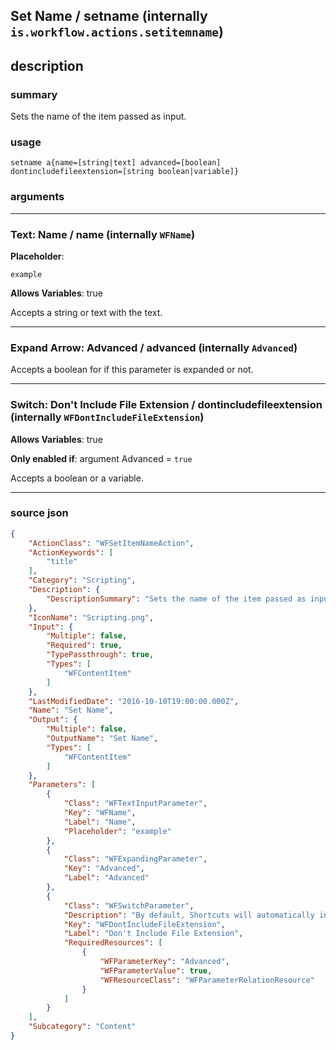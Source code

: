 
## Set Name / setname (internally `is.workflow.actions.setitemname`)


## description

### summary

Sets the name of the item passed as input.


### usage
```
setname a{name=[string|text] advanced=[boolean] dontincludefileextension=[string boolean|variable]}
```

### arguments

---

### Text: Name / name (internally `WFName`)
**Placeholder**:
```
example
```
**Allows Variables**: true



Accepts a string 
or text
with the text.

---

### Expand Arrow: Advanced / advanced (internally `Advanced`)


Accepts a boolean for if this
parameter is expanded or not.

---

### Switch: Don't Include File Extension / dontincludefileextension (internally `WFDontIncludeFileExtension`)
**Allows Variables**: true

**Only enabled if**: argument Advanced = `true`

Accepts a boolean
or a variable.

---

### source json

```json
{
	"ActionClass": "WFSetItemNameAction",
	"ActionKeywords": [
		"title"
	],
	"Category": "Scripting",
	"Description": {
		"DescriptionSummary": "Sets the name of the item passed as input."
	},
	"IconName": "Scripting.png",
	"Input": {
		"Multiple": false,
		"Required": true,
		"TypePassthrough": true,
		"Types": [
			"WFContentItem"
		]
	},
	"LastModifiedDate": "2016-10-10T19:00:00.000Z",
	"Name": "Set Name",
	"Output": {
		"Multiple": false,
		"OutputName": "Set Name",
		"Types": [
			"WFContentItem"
		]
	},
	"Parameters": [
		{
			"Class": "WFTextInputParameter",
			"Key": "WFName",
			"Label": "Name",
			"Placeholder": "example"
		},
		{
			"Class": "WFExpandingParameter",
			"Key": "Advanced",
			"Label": "Advanced"
		},
		{
			"Class": "WFSwitchParameter",
			"Description": "By default, Shortcuts will automatically include a file extension if one isn't specified. Turn this on if you want to create a file with no extension.",
			"Key": "WFDontIncludeFileExtension",
			"Label": "Don't Include File Extension",
			"RequiredResources": [
				{
					"WFParameterKey": "Advanced",
					"WFParameterValue": true,
					"WFResourceClass": "WFParameterRelationResource"
				}
			]
		}
	],
	"Subcategory": "Content"
}
```
